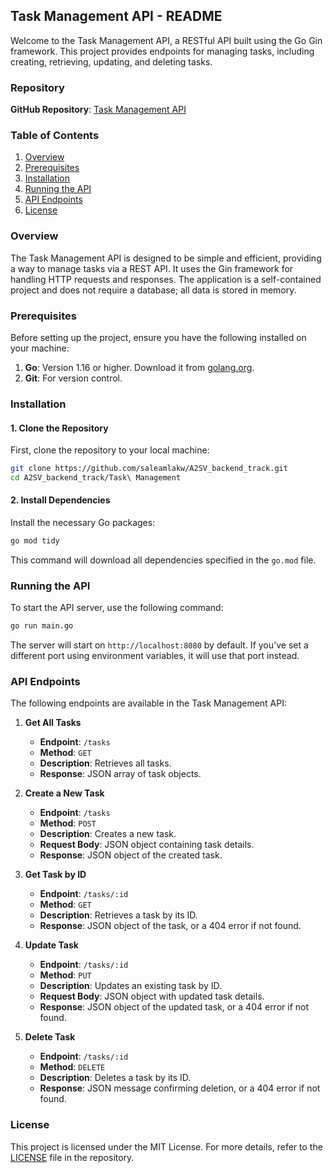 
## Task Management API - README

Welcome to the Task Management API, a RESTful API built using the Go Gin framework. This project provides endpoints for managing tasks, including creating, retrieving, updating, and deleting tasks.

### Repository

**GitHub Repository**: [Task Management API](https://github.com/saleamlakw/A2SV_backend_track.git)

### Table of Contents

1. [Overview](#overview)
2. [Prerequisites](#prerequisites)
3. [Installation](#installation)
4. [Running the API](#running-the-api)
5. [API Endpoints](#api-endpoints)
6. [License](#license)

### Overview

The Task Management API is designed to be simple and efficient, providing a way to manage tasks via a REST API. It uses the Gin framework for handling HTTP requests and responses. The application is a self-contained project and does not require a database; all data is stored in memory.

### Prerequisites

Before setting up the project, ensure you have the following installed on your machine:

1. **Go**: Version 1.16 or higher. Download it from [golang.org](https://golang.org/dl/).
2. **Git**: For version control.

### Installation

#### 1. Clone the Repository

First, clone the repository to your local machine:

```sh
git clone https://github.com/saleamlakw/A2SV_backend_track.git
cd A2SV_backend_track/Task\ Management
```

#### 2. Install Dependencies

Install the necessary Go packages:

```sh
go mod tidy
```

This command will download all dependencies specified in the `go.mod` file.

### Running the API

To start the API server, use the following command:

```sh
go run main.go
```

The server will start on `http://localhost:8080` by default. If you've set a different port using environment variables, it will use that port instead.

### API Endpoints

The following endpoints are available in the Task Management API:

1. **Get All Tasks**
   - **Endpoint**: `/tasks`
   - **Method**: `GET`
   - **Description**: Retrieves all tasks.
   - **Response**: JSON array of task objects.

2. **Create a New Task**
   - **Endpoint**: `/tasks`
   - **Method**: `POST`
   - **Description**: Creates a new task.
   - **Request Body**: JSON object containing task details.
   - **Response**: JSON object of the created task.

3. **Get Task by ID**
   - **Endpoint**: `/tasks/:id`
   - **Method**: `GET`
   - **Description**: Retrieves a task by its ID.
   - **Response**: JSON object of the task, or a 404 error if not found.

4. **Update Task**
   - **Endpoint**: `/tasks/:id`
   - **Method**: `PUT`
   - **Description**: Updates an existing task by ID.
   - **Request Body**: JSON object with updated task details.
   - **Response**: JSON object of the updated task, or a 404 error if not found.

5. **Delete Task**
   - **Endpoint**: `/tasks/:id`
   - **Method**: `DELETE`
   - **Description**: Deletes a task by its ID.
   - **Response**: JSON message confirming deletion, or a 404 error if not found.

### License

This project is licensed under the MIT License. For more details, refer to the [LICENSE](LICENSE) file in the repository.
